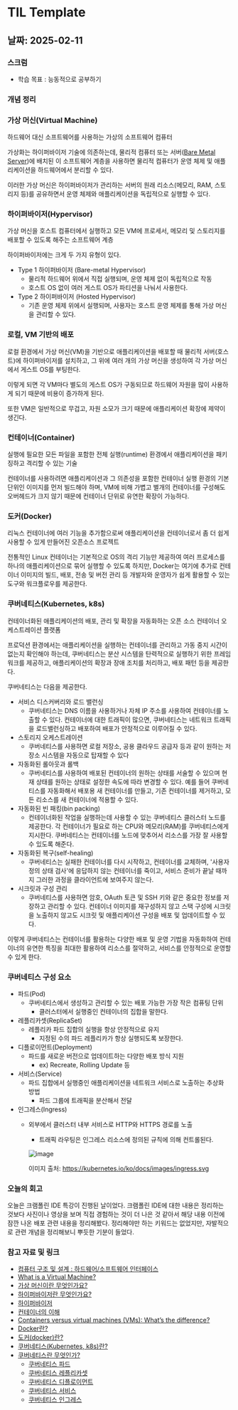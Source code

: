 # TIL Template

## 날짜: 2025-02-11

### 스크럼
- 학습 목표 : 능동적으로 공부하기

### 개념 정리

### 가상 머신(Virtual Machine)

하드웨어 대신 소프트웨어를 사용하는 가상의 소프트웨어 컴퓨터

가상화는 하이퍼바이저 기술에 의존하는데, 물리적 컴퓨터 또는 서버([Bare Metal Server](https://www.ibm.com/kr-ko/topics/bare-metal-dedicated-servers))에 배치된 이 소프트웨어 계층을 사용하면 물리적 컴퓨터가 운영 체제 및 애플리케이션을 하드웨어에서 분리할 수 있다.

이러한 가상 머신은 하이퍼바이저가 관리하는 서버의 원래 리소스(메모리, RAM, 스토리지 등)를 공유하면서 운영 체제와 애플리케이션을 독립적으로 실행할 수 있다.

### 하이퍼바이저(Hypervisor)

가상 머신을 호스트 컴퓨터에서 실행하고 모든 VM에 프로세서, 메모리 및 스토리지를 배포할 수 있도록 해주는 소프트웨어 계층

하이퍼바이저에는 크게 두 가지 유형이 있다.

- Type 1 하이퍼바이저 (Bare-metal Hypervisor)
    - 물리적 하드웨어 위에서 직접 실행되며, 운영 체제 없이 독립적으로 작동
    - 호스트 OS 없이 여러 게스트 OS가 파티션을 나눠서 사용한다.
- Type 2 하이퍼바이저 (Hosted Hypervisor)
    - 기존 운영 체제 위에서 실행되며, 사용자는 호스트 운영 체제를 통해 가상 머신을 관리할 수 있다.

### 로컬, VM 기반의 배포

로컬 환경에서 가상 머신(VM)을 기반으로 애플리케이션을 배포할 때 물리적 서버(호스트)에 하이퍼바이저를 설치하고, 그 위에 여러 개의 가상 머신을 생성하여 각 가상 머신에서 게스트 OS를 부팅한다.

이렇게 되면 각 VM마다 별도의 게스트 OS가 구동되므로 하드웨어 자원을 많이 사용하게 되기 때문에 비용이 증가하게 된다.

또한 VM은 일반적으로 무겁고, 자원 소모가 크기 때문에 애플리케이션 확장에 제약이 생긴다.

### 컨테이너(Container)

실행에 필요한 모든 파일을 포함한 전체 실행(runtime) 환경에서 애플리케이션을 패키징하고 격리할 수 있는 기술

컨테이너를 사용하려면 애플리케이션과 그 의존성을 포함한 컨테이너 실행 환경의 기본 단위인 이미지를 먼저 빌드해야 하며, VM에 비해 가볍고 별개의 컨테이너를 구성해도 오버헤드가 크지 않기 때문에 컨테이너 단위로 유연한 확장이 가능하다.

### 도커(Docker)

리눅스 컨테이너에 여러 기능을 추가함으로써 애플리케이션을 컨테이너로서 좀 더 쉽게 사용할 수 있게 만들어진 오픈소스 프로젝트

전통적인 Linux 컨테이너는 기본적으로 OS의 격리 기능만 제공하여 여러 프로세스를 하나의 애플리케이션으로 묶어 실행할 수 있도록 하지만, Docker는 여기에 추가로 컨테이너 이미지의 빌드, 배포, 전송 및 버전 관리 등 개발자와 운영자가 쉽게 활용할 수 있는 도구와 워크플로우를 제공한다.

### 쿠버네티스(Kubernetes, k8s)

컨테이너화된 애플리케이션의 배포, 관리 및 확장을 자동화하는 오픈 소스 컨테이너 오케스트레이션 플랫폼

프로덕션 환경에서는 애플리케이션을 실행하는 컨테이너를 관리하고 가동 중지 시간이 없는지 확인해야 하는데, 쿠버네티스는 분산 시스템을 탄력적으로 실행하기 위한 프레임워크를 제공하고, 애플리케이션의 확장과 장애 조치를 처리하고, 배포 패턴 등을 제공한다.

쿠버네티스는 다음을 제공한다.

- 서비스 디스커버리와 로드 밸런싱
    - 쿠버네티스는 DNS 이름을 사용하거나 자체 IP 주소를 사용하여 컨테이너를 노출할 수 있다. 컨테이너에 대한 트래픽이 많으면, 쿠버네티스는 네트워크 트래픽을 로드밸런싱하고 배포하여 배포가 안정적으로 이루어질 수 있다.
- 스토리지 오케스트레이션
    - 쿠버네티스를 사용하면 로컬 저장소, 공용 클라우드 공급자 등과 같이 원하는 저장소 시스템을 자동으로 탑재할 수 있다
- 자동화된 롤아웃과 롤백
    - 쿠버네티스를 사용하여 배포된 컨테이너의 원하는 상태를 서술할 수 있으며 현재 상태를 원하는 상태로 설정한 속도에 따라 변경할 수 있다. 예를 들어 쿠버네티스를 자동화해서 배포용 새 컨테이너를 만들고, 기존 컨테이너를 제거하고, 모든 리소스를 새 컨테이너에 적용할 수 있다.
- 자동화된 빈 패킹(bin packing)
    - 컨테이너화된 작업을 실행하는데 사용할 수 있는 쿠버네티스 클러스터 노드를 제공한다. 각 컨테이너가 필요로 하는 CPU와 메모리(RAM)를 쿠버네티스에게 지시한다. 쿠버네티스는 컨테이너를 노드에 맞추어서 리소스를 가장 잘 사용할 수 있도록 해준다.
- 자동화된 복구(self-healing)
    - 쿠버네티스는 실패한 컨테이너를 다시 시작하고, 컨테이너를 교체하며, '사용자 정의 상태 검사'에 응답하지 않는 컨테이너를 죽이고, 서비스 준비가 끝날 때까지 그러한 과정을 클라이언트에 보여주지 않는다.
- 시크릿과 구성 관리
    - 쿠버네티스를 사용하면 암호, OAuth 토큰 및 SSH 키와 같은 중요한 정보를 저장하고 관리할 수 있다. 컨테이너 이미지를 재구성하지 않고 스택 구성에 시크릿을 노출하지 않고도 시크릿 및 애플리케이션 구성을 배포 및 업데이트할 수 있다.

이렇게 쿠버네티스는 컨테이너를 활용하는 다양한 배포 및 운영 기법을 자동화하여 컨테이너의 유연한 특징을 최대한 활용하여 리소스를 절약하고, 서비스를 안정적으로 운영할 수 있게 한다.

### 쿠버네티스 구성 요소

- 파드(Pod)
    - 쿠버네티스에서 생성하고 관리할 수 있는 배포 가능한 가장 작은 컴퓨팅 단위
        - 클러스터에서 실행중인 컨테이너의 집합을 말한다.
- 레플리카셋(ReplicaSet)
    - 레플리카 파드 집합의 실행을 항상 안정적으로 유지
        - 지정된 수의 파드 레플리카가 항상 실행되도록 보장한다.
- 디플로이먼트(Deployment)
    - 파드를 새로운 버전으로 업데이트하는 다양한 배포 방식 지원
        - ex) Recreate, Rolling Update 등
- 서비스(Service)
    - 파드 집합에서 실행중인 애플리케이션을 네트워크 서비스로 노출하는 추상화 방법
        - 파드 그룹에 트래픽을 분산해서 전달
- 인그레스(Ingress)
    - 외부에서 클러스터 내부 서비스로 HTTP와 HTTPS 경로를 노출
        - 트래픽 라우팅은 인그레스 리소스에 정의된 규칙에 의해 컨트롤된다.

        ![image](https://kubernetes.io/ko/docs/images/ingress.svg)
        
        이미지 출처: https://kubernetes.io/ko/docs/images/ingress.svg

### 오늘의 회고
오늘은 크램폴린 IDE 특강이 진행된 날이었다. 크램폴린 IDE에 대한 내용은 정리하는 것보다 사진이나 영상을 보며 직접 경험하는 것이 더 나은 것 같아서 해당 내용 이전에 잠깐 나온 배포 관련 내용을 정리해봤다. 정리해야만 하는 키워드는 없었지만, 자발적으로 관련 개념을 정리해보니 뿌듯한 기분이 들었다.

### 참고 자료 및 링크
- [컴퓨터 구조 및 설계 : 하드웨어/소프트웨어 인터페이스](https://www.yes24.com/Product/Goods/9222403)
- [What is a Virtual Machine?](https://www.oracle.com/kr/cloud/compute/virtual-machines/what-is-virtual-machine/)
- [가상 머신이란 무엇인가요?](https://www.ibm.com/kr-ko/topics/virtual-machines)
- [하이퍼바이저란 무엇인가요?](https://www.ibm.com/kr-ko/topics/hypervisors)
- [하이퍼바이저](https://okestro.com/post_archive/what-is-hypervisor/)
- [컨테이너의 이해](https://www.redhat.com/ko/topics/containers)
- [Containers versus virtual machines (VMs): What’s the difference?](https://www.ibm.com/think/topics/containers-vs-vms)
- [Docker란?](https://www.ibm.com/kr-ko/topics/docker)
- [도커(docker)란?](https://www.redhat.com/ko/topics/containers/what-is-docker)
- [쿠버네티스(Kubernetes, k8s)란?](https://www.redhat.com/ko/topics/containers/what-is-kubernetes)
- [쿠버네티스란 무엇인가?](https://kubernetes.io/ko/docs/concepts/overview/)
    - [쿠버네티스 파드](https://kubernetes.io/ko/docs/concepts/overview/components/)
    - [쿠버네티스 레플리카셋](https://kubernetes.io/ko/docs/concepts/workloads/controllers/replicaset/)
    - [쿠버네티스 디플로이먼트](https://kubernetes.io/ko/docs/concepts/workloads/controllers/deployment/)
    - [쿠버네티스 서비스](https://kubernetes.io/ko/docs/concepts/services-networking/service/)
    - [쿠버네티스 인그레스](https://kubernetes.io/ko/docs/concepts/services-networking/ingress/)
